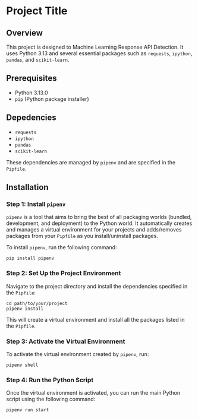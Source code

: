 # Project Title

## Overview
This project is designed to Machine Learning Response API Detection. It uses Python 3.13 and several essential packages such as `requests`, `ipython`, `pandas`, and `scikit-learn`.

## Prerequisites
- Python 3.13.0
- `pip` (Python package installer)

## Depedencies
- `requests`
- `ipython`
- `pandas`
- `scikit-learn`

These dependencies are managed by `pipenv` and are specified in the `Pipfile`.

## Installation

### Step 1: Install `pipenv`
`pipenv` is a tool that aims to bring the best of all packaging worlds (bundled, development, and deployment) to the Python world. It automatically creates and manages a virtual environment for your projects and adds/removes packages from your `Pipfile` as you install/uninstall packages.

To install `pipenv`, run the following command:
```
pip install pipenv
```

### Step 2: Set Up the Project Environment
Navigate to the project directory and install the dependencies specified in the `Pipfile`:
```
cd path/to/your/project
pipenv install
```
This will create a virtual environment and install all the packages listed in the `Pipfile`.

### Step 3: Activate the Virtual Environment
To activate the virtual environment created by `pipenv`, run:
```
pipenv shell
```

### Step 4: Run the Python Script
Once the virtual environment is activated, you can run the main Python script using the following command:
```
pipenv run start
```